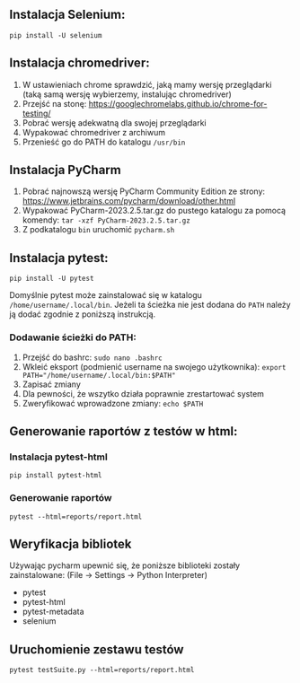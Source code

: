 ## Instalacja Selenium:

`pip install -U selenium`

## Instalacja chromedriver:
1. W ustawieniach chrome sprawdzić, jaką mamy wersję przeglądarki (taką samą wersję wybierzemy, instalując chromedriver)
2. Przejść na stonę: https://googlechromelabs.github.io/chrome-for-testing/
3. Pobrać wersję adekwatną dla swojej przeglądarki
4. Wypakować chromedriver z archiwum
5. Przenieść go do PATH do katalogu `/usr/bin`

## Instalacja PyCharm
1. Pobrać najnowszą wersję PyCharm Community Edition ze strony: https://www.jetbrains.com/pycharm/download/other.html
2. Wypakować PyCharm-2023.2.5.tar.gz do pustego katalogu za pomocą komendy: `tar -xzf PyCharm-2023.2.5.tar.gz`
3. Z podkatalogu `bin` uruchomić `pycharm.sh`

## Instalacja pytest:
`pip install -U pytest`

Domyślnie pytest może zainstalować się w katalogu `/home/username/.local/bin`.
Jeżeli ta ścieżka nie jest dodana do `PATH` należy ją dodać zgodnie z poniższą instrukcją.

### Dodawanie ścieżki do PATH:
1. Przejść do bashrc: `sudo nano .bashrc`
2. Wkleić eksport (podmienić username na swojego użytkownika): `export PATH="/home/username/.local/bin:$PATH"`
3. Zapisać zmiany
4. Dla pewności, że wszytko działa poprawnie zrestartować system
5. Zweryfikować wprowadzone zmiany: `echo $PATH`
## Generowanie raportów z testów w html:
### Instalacja pytest-html
`pip install pytest-html`
### Generowanie raportów
`pytest --html=reports/report.html`

## Weryfikacja bibliotek
Używając pycharm upewnić się, że poniższe biblioteki zostały zainstalowane:
(File → Settings → Python Interpreter)
- pytest
- pytest-html
- pytest-metadata
- selenium

## Uruchomienie zestawu testów
`pytest testSuite.py --html=reports/report.html`
